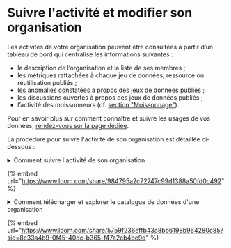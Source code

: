 # Suivre l'activité et modifier son organisation



Les activités de votre organisation peuvent être consultées à partir d’un tableau de bord qui centralise les informations suivantes :

* la description de l’organisation et la liste de ses membres ;
* les métriques rattachées à chaque jeu de données, ressource ou réutilisation publiés ;
* les anomalies constatées à propos des jeux de données publiés ;
* les discussions ouvertes à propos des jeux de données publiés ;
* l’activité des moissonneurs (cf. [section "Moissonnage"](../moissonnage/)).

Pour en savoir plus sur comment connaître et suivre les usages de vos données, [rendez-vous sur la page dédiée](../../guide-qualite/ameliorer-la-qualite-dun-jeu-de-donnees-en-continu/connaitre-et-suivre-les-usages-dun-jeu-de-donnees.md).

La procédure pour suivre l'activité de son organisation est détaillée ci-dessous :&#x20;

<details>

<summary>Comment suivre l'activité de son organisation</summary>

1. Rendez-vous sur : [data.gouv.fr/fr/admin/](https://www.data.gouv.fr/fr/admin/) ;
2. Choisissez votre organisation dans le bandeau de gauche ;
3. Rendez-vous en bas de page pour voir les jeux de données, réutilisations et discussions ;

</details>

{% embed url="https://www.loom.com/share/984795a2c72747c99d1388a50fd0c492" %}

<details>

<summary>Comment télécharger et explorer le catalogue de données d'une organisation</summary>

1. Rendez-vous sur la page de l'organisation correspondante ;
2. Cliquez sur le bouton "Télécharger la liste au format CSV" ;
3. Vous avez la possibilité d'explorer cette liste sans télécharger le fichier via la plateforme [explore.data.gouv.fr](https://explore.data.gouv.fr/)
   1. Copiez l'adresse du lien correspondant au bouton "Télécharger la liste au format CSV"
   2. Collez l'adresse du lien dans la case prévue à cet effet sur [explore.data.gouv.fr](https://explore.data.gouv.fr/)
   3. Cliquez sur "Explorer les données"

</details>

{% embed url="https://www.loom.com/share/5759f236effb43a8bb6198b964280c85?sid=8c33a4b9-0f45-40dc-b365-f47a2eb4be9d" %}

